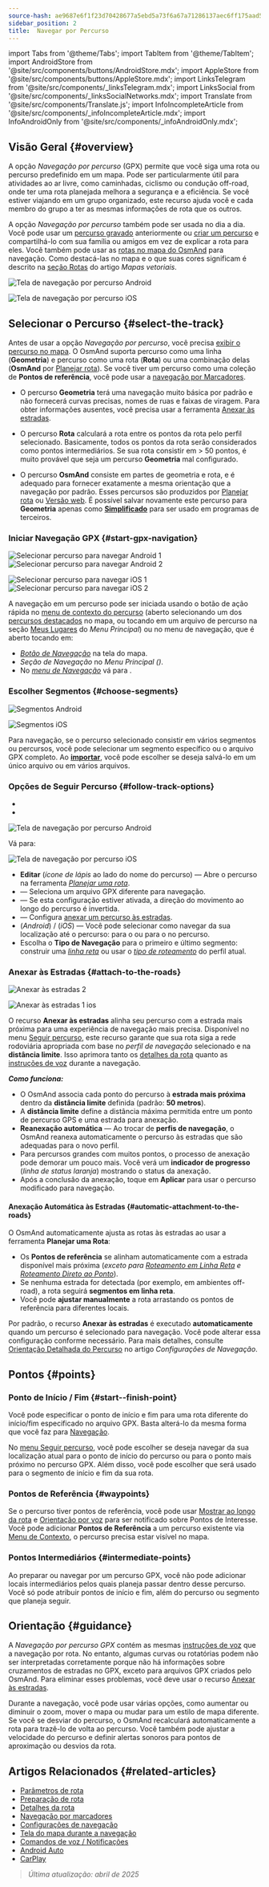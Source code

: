 ```yaml
---
source-hash: ae9687e6f1f23d70428677a5ebd5a73f6a67a71286137aec6ff175aad5589758
sidebar_position: 2
title:  Navegar por Percurso
---
```

import Tabs from '@theme/Tabs';
import TabItem from '@theme/TabItem';
import AndroidStore from '@site/src/components/buttons/AndroidStore.mdx';
import AppleStore from '@site/src/components/buttons/AppleStore.mdx';
import LinksTelegram from '@site/src/components/_linksTelegram.mdx';
import LinksSocial from '@site/src/components/_linksSocialNetworks.mdx';
import Translate from '@site/src/components/Translate.js';
import InfoIncompleteArticle from '@site/src/components/_infoIncompleteArticle.mdx';
import InfoAndroidOnly from '@site/src/components/_infoAndroidOnly.mdx';



## Visão Geral {#overview}

A opção *Navegação por percurso* (GPX) permite que você siga uma rota ou percurso predefinido em um mapa. Pode ser particularmente útil para atividades ao ar livre, como caminhadas, ciclismo ou condução off-road, onde ter uma rota planejada melhora a segurança e a eficiência. Se você estiver viajando em um grupo organizado, este recurso ajuda você e cada membro do grupo a ter as mesmas informações de rota que os outros.

A opção *Navegação por percurso* também pode ser usada no dia a dia. Você pode usar um [percurso gravado](../../plugins/trip-recording.md) anteriormente ou [criar um percurso](../../personal/tracks/manage-tracks.md#create-a-track) e compartilhá-lo com sua família ou amigos em vez de explicar a rota para eles. Você também pode usar as [rotas no mapa do OsmAnd](../../../../blog/routes/) para navegação. Como destacá-las no mapa e o que suas cores significam é descrito na [seção Rotas](../../map/vector-maps.md#routes) do artigo *Mapas vetoriais*.

<Tabs groupId="operating-systems" queryString="current-os">

<TabItem value="android" label="Android">

![Tela de navegação por percurso Android](@site/static/img/navigation/gpx/navigation_gpx_android.png)

</TabItem>

<TabItem value="ios" label="iOS">

![Tela de navegação por percurso iOS](@site/static/img/navigation/gpx/navigation_gpx_ios.png)

</TabItem>

</Tabs>


## Selecionar o Percurso {#select-the-track}

Antes de usar a opção *Navegação por percurso*, você precisa [exibir o percurso no mapa](../../map/tracks/index.md#display-tracks-on-the-map). O OsmAnd suporta percurso como uma linha (**Geometria**) e percurso como uma rota (**Rota**) ou uma combinação delas (**OsmAnd** por [Planejar rota](../../plan-route/create-route.md)). Se você tiver um percurso como uma coleção de **Pontos de referência**, você pode usar a [navegação por Marcadores](./markers-navigation.md).


- O percurso **Geometria** terá uma navegação muito básica por padrão e não fornecerá curvas precisas, nomes de ruas e faixas de viragem. Para obter informações ausentes, você precisa usar a ferramenta [Anexar às estradas](#attach-to-the-roads).

- O percurso **Rota** calculará a rota entre os pontos da rota pelo perfil selecionado. Basicamente, todos os pontos da rota serão considerados como pontos intermediários. Se sua rota consistir em > 50 pontos, é muito provável que seja um percurso **Geometria** mal configurado.

- O percurso **OsmAnd** consiste em partes de geometria e rota, e é adequado para fornecer exatamente a mesma orientação que a navegação por padrão. Esses percursos são produzidos por [Planejar rota](../../plan-route/create-route.md) ou [Versão web](../../web/index.md). É possível salvar novamente este percurso para **Geometria** apenas como [**Simplificado**](../../plan-route/create-route.md#save-route) para ser usado em programas de terceiros.


### Iniciar Navegação GPX {#start-gpx-navigation}

<Tabs groupId="operating-systems" queryString="current-os">

<TabItem value="android" label="Android">

![Selecionar percurso para navegar Android 1](@site/static/img/navigation/gpx/follow_track_andr_1.png) ![Selecionar percurso para navegar Android 2](@site/static/img/navigation/gpx/follow_track_andr_2.png)

</TabItem>

<TabItem value="ios" label="iOS">

![Selecionar percurso para navegar iOS 1](@site/static/img/navigation/gpx/follow_track_ios_1.png) ![Selecionar percurso para navegar iOS 2](@site/static/img/navigation/gpx/follow_track_ios_2.png)

</TabItem>

</Tabs>

A navegação em um percurso pode ser iniciada usando o botão de ação rápida no [menu de contexto do percurso](../../map/tracks/track-context-menu.md#add-waypoint-to-a-track) (aberto selecionando um dos [percursos destacados](./route-navigation.md#history-of-previous-routes) no mapa, ou tocando em um arquivo de percurso na seção [Meus Lugares](../../personal/myplaces.md) do *Menu Principal*) ou no menu de navegação, que é aberto tocando em:

- [*Botão de Navegação*](../../widgets/map-buttons.md#directions) na tela do mapa.
- *Seção de Navegação* no *Menu Principal* *(<Translate android="true" ids="shared_string_menu,shared_string_navigation"/>)*.
- No [*menu de Navegação*](./route-navigation.md#navigation-menu) vá para *<Translate android="true" ids="shared_string_settings,follow_track"/>*.

### Escolher Segmentos {#choose-segments}

<Tabs groupId="operating-systems" queryString="current-os">

<TabItem value="android" label="Android">

![Segmentos Android](@site/static/img/navigation/gpx/segments_andr.png)

</TabItem>

<TabItem value="ios" label="iOS">

![Segmentos iOS](@site/static/img/navigation/gpx/segments_ios.png)

</TabItem>

</Tabs>

Para navegação, se o percurso selecionado consistir em vários segmentos ou percursos, você pode selecionar um segmento específico ou o arquivo GPX completo. Ao **[importar](../../personal/tracks/manage-tracks.md#import)**, você pode escolher se deseja salvá-lo em um único arquivo ou em vários arquivos.


### Opções de Seguir Percurso {#follow-track-options}

<Tabs groupId="operating-systems" queryString="current-os">

<TabItem value="android" label="Android">

- *<Translate android="true" ids="shared_string_navigation,shared_string_settings,follow_track"/>*
- *<Translate android="true" ids="help_article_map_track_context_menu_name,shared_string_options,follow_track"/>*

![Tela de navegação por percurso Android](@site/static/img/navigation/gpx/follow_the_track_5-1_andr.png)

</TabItem>

<TabItem value="ios" label="iOS">

Vá para: *<Translate ios="true" ids="shared_string_navigation,shared_string_settings,follow_track"/>*


![Tela de navegação por percurso iOS](@site/static/img/navigation/gpx/follow_the_track_4-1_ios.png)

</TabItem>

</Tabs>

- **Editar** (*ícone de lápis* ao lado do nome do percurso) — Abre o percurso na ferramenta [*Planejar uma rota*](../../plan-route/create-route.md).
- **<Translate android="true" ids="select_another_track"/>** — Seleciona um arquivo GPX diferente para navegação.
- **<Translate android="true" ids="gpx_option_reverse_route"/>** — Se esta configuração estiver ativada, a direção do movimento ao longo do percurso é invertida.
- **<Translate android="true" ids="attach_to_the_roads"/>** — Configura [anexar um percurso às estradas](#attach-to-the-roads).
- **<Translate android="true" ids="pass_whole_track_descr"/>** (*Android*) / **<Translate ios="true" ids="point_to_navigate"/>** (*iOS*) — Você pode selecionar como navegar da sua localização até o percurso:
para o *<Translate android="true" ids="start_of_the_track"/>* ou para o *<Translate android="true" ids="nearest_point"/>* no percurso.
- Escolha o **Tipo de Navegação** para o primeiro e último segmento: construir uma [*linha reta*](../routing/straight-line-routing.md) ou usar o [*tipo de roteamento*](../routing/osmand-routing.md#routing-types) do perfil atual.


### Anexar às Estradas {#attach-to-the-roads}

<Tabs groupId="operating-systems" queryString="current-os">

<TabItem value="android" label="Android">

![Anexar às estradas 2](@site/static/img/navigation/gpx/attach_roads_gpx_andr_2.png)

</TabItem>

<TabItem value="ios" label="iOS">

![Anexar às estradas 1 ios](@site/static/img/navigation/gpx/attach_to_the_roads_ios.png)

</TabItem>

</Tabs>

O recurso **Anexar às estradas** alinha seu percurso com a estrada mais próxima para uma experiência de navegação mais precisa. Disponível no menu [Seguir percurso](#follow-track-options), este recurso garante que sua rota siga a rede rodoviária apropriada com base no *perfil de navegação* selecionado e na **distância limite**. Isso aprimora tanto os [detalhes da rota](../setup/route-details.md) quanto as [instruções de voz](#guidance) durante a navegação.

***Como funciona:***

- O OsmAnd associa cada ponto do percurso à **estrada mais próxima** dentro da **distância limite** definida (padrão: **50 metros**).
- A **distância limite** define a distância máxima permitida entre um ponto de percurso GPS e uma estrada para anexação.
- **Reanexação automática** — Ao trocar de **perfis de navegação**, o OsmAnd reanexa automaticamente o percurso às estradas que são adequadas para o novo perfil.
- Para percursos grandes com muitos pontos, o processo de anexação pode demorar um pouco mais. Você verá um **indicador de progresso** (*linha de status laranja*) mostrando o status da anexação.
- Após a conclusão da anexação, toque em **Aplicar** para usar o percurso modificado para navegação.

#### Anexação Automática às Estradas {#automatic-attachment-to-the-roads}

O OsmAnd automaticamente ajusta as rotas às estradas ao usar a ferramenta **Planejar uma Rota**:

- Os **Pontos de referência** se alinham automaticamente com a estrada disponível mais próxima (*exceto para [Roteamento em Linha Reta](../../navigation/routing/straight-line-routing.md) e [Roteamento Direto ao Ponto](../../navigation/routing/direct-to-point-routing.md)*).
- Se nenhuma estrada for detectada (por exemplo, em ambientes off-road), a rota seguirá **segmentos em linha reta**.
- Você pode **ajustar manualmente** a rota arrastando os pontos de referência para diferentes locais.

Por padrão, o recurso **Anexar às estradas** é executado **automaticamente** quando um percurso é selecionado para navegação. Você pode alterar essa configuração conforme necessário. Para mais detalhes, consulte [Orientação Detalhada do Percurso](../guidance/navigation-settings.md#detailed-track-guidance) no artigo *Configurações de Navegação*.


## Pontos {#points}

### Ponto de Início / Fim {#start--finish-point}

Você pode especificar o ponto de início e fim para uma rota diferente do início/fim especificado no arquivo GPX. Basta alterá-lo da mesma forma que você faz para [Navegação](../setup/route-navigation.md#select-starting-point).

No [menu Seguir percurso](#follow-track-options), você pode escolher se deseja navegar da sua localização atual para o ponto de início do percurso ou para o ponto mais próximo no percurso GPX. Além disso, você pode escolher [<Translate android="true" ids="nav_type_hint"/>](../routing/osmand-routing.md#routing-types) que será usado para o segmento de início e fim da sua rota.

### Pontos de Referência {#waypoints}

Se o percurso tiver pontos de referência, você pode usar [Mostrar ao longo da rota](../guidance/map-during-navigation.md#show-points-along-the-route) e [Orientação por voz](../guidance/voice-navigation.md#voice-settings) para ser notificado sobre Pontos de Interesse. Você pode adicionar **Pontos de Referência** a um percurso existente via [Menu de Contexto](../../map/map-context-menu.md#-add--edit-track-waypoint--add--edit-track-waypoint), o percurso precisa estar visível no mapa.

### Pontos Intermediários {#intermediate-points}

Ao preparar ou navegar por um percurso GPX, você não pode adicionar locais intermediários pelos quais planeja passar dentro desse percurso. Você só pode atribuir pontos de início e fim, além do percurso ou segmento que planeja seguir.

## Orientação {#guidance}

A *Navegação por percurso GPX* contém as mesmas [instruções de voz](../guidance/voice-navigation.md) que a navegação por rota. No entanto, algumas curvas ou rotatórias podem não ser interpretadas corretamente porque não há informações sobre cruzamentos de estradas no GPX, exceto para arquivos GPX criados pelo OsmAnd. Para eliminar esses problemas, você deve usar o recurso [Anexar às estradas](#attach-to-the-roads).

Durante a navegação, você pode usar várias opções, como aumentar ou diminuir o zoom, mover o mapa ou mudar para um estilo de mapa diferente. Se você se desviar do percurso, o OsmAnd recalculará automaticamente a rota para trazê-lo de volta ao percurso. Você também pode ajustar a velocidade do percurso e definir alertas sonoros para pontos de aproximação ou desvios da rota.


## Artigos Relacionados {#related-articles}

- [Parâmetros de rota](../routing/osmand-routing.md#routing-types)
- [Preparação de rota](./route-navigation.md)
- [Detalhes da rota](./route-details.md)
- [Navegação por marcadores](./markers-navigation.md)
- [Configurações de navegação](../guidance/navigation-settings.md)
- [Tela do mapa durante a navegação](../guidance/map-during-navigation.md)
- [Comandos de voz / Notificações](../guidance/voice-navigation.md)
- [Android Auto](../auto-car.md)
- [CarPlay](../car-play.md)

> *Última atualização: abril de 2025*